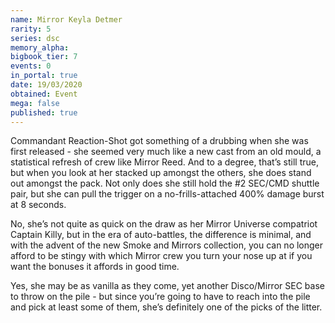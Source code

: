 ```yaml
---
name: Mirror Keyla Detmer
rarity: 5
series: dsc
memory_alpha:
bigbook_tier: 7
events: 0
in_portal: true
date: 19/03/2020
obtained: Event
mega: false
published: true
---
```


Commandant Reaction-Shot got something of a drubbing when she was first released - she seemed very much like a new cast from an old mould, a statistical refresh of crew like Mirror Reed. And to a degree, that’s still true, but when you look at her stacked up amongst the others, she does stand out amongst the pack. Not only does she still hold the #2 SEC/CMD shuttle pair, but she can pull the trigger on a no-frills-attached 400% damage burst at 8 seconds. 

No, she’s not quite as quick on the draw as her Mirror Universe compatriot Captain Killy, but in the era of auto-battles, the difference is minimal, and with the advent of the new Smoke and Mirrors collection, you can no longer afford to be stingy with which Mirror crew you turn your nose up at if you want the bonuses it affords in good time.

Yes, she may be as vanilla as they come, yet another Disco/Mirror SEC base to throw on the pile - but since you’re going to have to reach into the pile and pick at least some of them, she’s definitely one of the picks of the litter.
